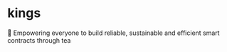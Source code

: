 # kings
🌴 Empowering everyone to build reliable, sustainable and efficient smart contracts through tea
